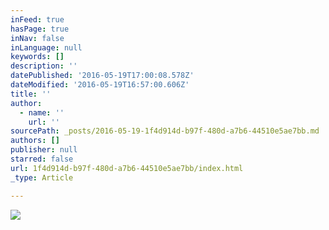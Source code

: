 ```yaml
---
inFeed: true
hasPage: true
inNav: false
inLanguage: null
keywords: []
description: ''
datePublished: '2016-05-19T17:00:08.578Z'
dateModified: '2016-05-19T16:57:00.606Z'
title: ''
author:
  - name: ''
    url: ''
sourcePath: _posts/2016-05-19-1f4d914d-b97f-480d-a7b6-44510e5ae7bb.md
authors: []
publisher: null
starred: false
url: 1f4d914d-b97f-480d-a7b6-44510e5ae7bb/index.html
_type: Article

---
```

![](https://the-grid-user-content.s3-us-west-2.amazonaws.com/6eab811b-2630-446e-bf81-a62883d879ac.jpg)